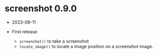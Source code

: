 # screenshot 0.9.0

* 2023-08-11

* First release
    * `screenshot()` to take a screenshot
    * `locate_image()` to locate a image position on a screenshot image.
